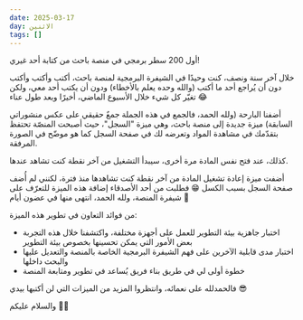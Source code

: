 ```yaml
---
date: 2025-03-17
day: الاثنين
tags: []
---
```


أول 200 سطر برمجي في منصة باحث من كتابة أحد غيري!

خلال آخر سنة ونصف، كنت وحيدًا في الشيفرة البرمجية لمنصة باحث، أكتب وأكتب وأكتب دون أن يُراجع أحد ما أكتب (والله وحده يعلم بالأخطاء) ودون أن يكتب أحد معي، ولكن تغيّر كل شيء خلال الأسبوع الماضي، أخيرًا وبعد طول عناء 😂

أضفنا البارحة (ولله الحمد، فالجمع في هذه الجملة جمعٌ حقيقي على عكس منشوراتي السابقة) ميزة جديدة إلى منصة باحث، وهي ميزة "السجل"، حيث أصبحت المنصّة تحتفظ بتقدّمك في مشاهدة المواد وتعرضه لك في صفحة السجل كما هو موضّح في الصورة المرفقة.

كذلك، عند فتح نفس المادة مرة أخرى، سيبدأ التشغيل من آخر نقطة كنت تشاهد عندها.

أضفت ميزة إعادة تشغيل المادة من آخر نقطة كنت تشاهدها منذ فترة، لكنني لم أُضف صفحة السجل بسبب الكسل 😁 فطلبت من أحد الأصدقاء إضافة هذه الميزة للتعرّف على شيفرة المنصة، ولله الحمد، انتهى منها في عضون أيام 🚀

من فوائد التعاون في تطوير هذه الميزة:
- اختبار جاهزية بيئة التطوير للعمل على أجهزة مختلفة، واكتشفنا خلال هذه التجربة بعض الأمور التي يمكن تحسينها بخصوص بيئة التطوير
- اختبار مدى قابلية الآخرين على فهم الشيفرة البرمجية الخاصة بالمنصة والتعديل عليها والبحث داخلها
- خطوة أولى لي في طريق بناء فريق يُساعد في تطوير ومتابعة المنصة

فالحمدلله على نعمائه، وانتظروا المزيد من الميزات التي لن أكتبها بيدي 😎

والسلام عليكم 👋🏻
